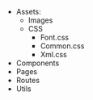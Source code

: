 - Assets:
    - Images
    - CSS
        - Font.css
        - Common.css
        - Xml.css
- Components
- Pages
- Routes
- Utils